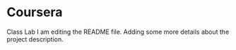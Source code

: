# Coursera
Class Lab
I am editing the README file. Adding some more details about the project description.
